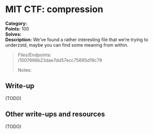 # MIT CTF: compression  

**Category:**   
**Points:** 100  
**Solves:**   
**Description:** We’ve found a rather interesting file that we’re trying to underzstd, maybe you can find some meaning from within.  

> Files/Endpoints:  
> /1007696b23dae7dd57ecc75695d19c79	  
>   
> Notes:  
> 	  


## Write-up

(TODO)

## Other write-ups and resources

(TODO)
